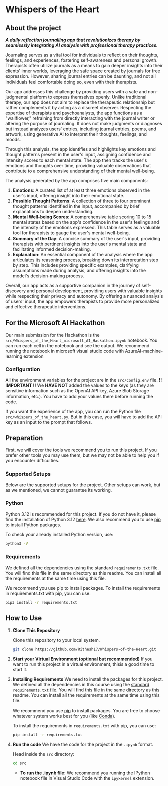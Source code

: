 # Whispers of the Heart
## About the project

**_A daily reflection journalling app that revolutionizes therapy by seamlessly integrating AI analysis with professional therapy practices._**

Journaling serves as a vital tool for individuals to reflect on their thoughts, feelings, and experiences, fostering self-awareness and personal growth. Therapists often utilize journals as a means to gain deeper insights into their clients' inner worlds, leveraging the safe space created by journals for free expression. However, sharing journal entries can be daunting, and not all individuals feel comfortable doing so, even with their therapists.

Our app addresses this challenge by providing users with a safe and non-judgmental platform to express themselves openly. Unlike traditional therapy, our app does not aim to replace the therapeutic relationship but rather complements it by acting as a discreet observer. Respecting the expertise of therapists and psychoanalysts, the app functions as a "wallflower," refraining from directly interacting with the journal writer or altering the purpose of journaling. It does not make judgments or diagnoses but instead analyzes users' entries, including journal entries, poems, and artwork, using generative AI to interpret their thoughts, feelings, and moods.

Through this analysis, the app identifies and highlights key emotions and thought patterns present in the user's input, assigning confidence and intensity scores to each mental state. The app then tracks the user's emotions and thoughts over time, providing valuable observations that contribute to a comprehensive understanding of their mental well-being.

The analysis generated by the app comprises five main components:

1. **Emotions**: A curated list of at least three emotions observed in the user's input, offering insight into their emotional state.
2. **Possible Thought Patterns**: A collection of three to four prominent thought patterns identified in the input, accompanied by brief explanations to deepen understanding.
3. **Mental Well-being Scores**: A comprehensive table scoring 10 to 15 mental states based on the app's confidence in the user's feelings and the intensity of the emotions expressed. This table serves as a valuable tool for therapists to gauge the user's mental well-being.
4. **Summary of the Day**: A concise summary of the user's input, providing therapists with pertinent insights into the user's mental state and facilitating informed decision-making.
5. **Explanation**: An essential component of the analysis where the app articulates its reasoning process, breaking down its interpretation step by step. This includes providing specific examples, clarifying assumptions made during analysis, and offering insights into the model's decision-making process.

Overall, our app acts as a supportive companion in the journey of self-discovery and personal development, providing users with valuable insights while respecting their privacy and autonomy. By offering a nuanced analysis of users' input, the app empowers therapists to provide more personalized and effective therapeutic interventions.

## For the Microsoft AI Hackathon

Our main submission for the Hackathon is the `src/Whispers_of_the_Heart_microsoft_AI_Hackathon.ipynb` notebook. You can run each cell in the notebook and see the output.
We recommend running the notebook in microsoft visual studio code with AzureAI-machine-learning extension

### Configuration
All the environment variables for the project are in the `src/config.env` file. 
**!! IMPORTANT !!**  We **HAVE NOT** added the values to the keys (as they are sensitive information such as the OpenAI API key, Azure Blob Storage information, etc.). You have to add your values there before running the code.

If you want the experience of the app, you can run the Python file `src/whispers_of_the_heart.py`. But in this case, you will have to add the API key as an input to the prompt that follows.

## Preparation

First, we will cover the tools we recommend you to run this project.
If you prefer other tools you may use them, but we may not be able to help you if you encounter difficulties.

### Supported Setups

Below are the supported setups for the project.
Other setups can work, but as we mentioned, we cannot guarantee its working.

### Python

Python 3.12  is recommended for this project.
If you do not have it, please find the installation of Python 3.12 [here](https://www.python.org/downloads/).
We also recommend you to use [pip](https://pip.pypa.io/en/stable/installation/) to install Python packages.

To check your already installed Python version, use:
```sh
python3 -V
```

### Requirements

We defined all the dependencies using the standard `requirements.txt` file. You will find this file in the same directory as this readme. You can install all the requirements at the same time using this file.

We recommend you use pip to install packages. 
To install the requirements in requirements.txt with pip, you can use:
```sh
pip3 install -r requirements.txt
```

## How to Use

1. **Clone This Repository**
    
    Clone this repository to your local system.

    ```sh
    git clone https://github.com/Rithesh17/Whispers-of-the-Heart.git
    ```

2. **Start your Virtual Environment (optional but recommended)**
    If you want to run this project in a virtual environment, thisis a good time to start it.

3. **Installing Requirements**
    We need to install the packages for this project.
    We defined all the dependencies in this course using the [standard `requirements.txt` file](https://pip.pypa.io/en/stable/reference/requirements-file-format/).
    You will find this file in the same directory as this readme.
    You can install all the requirements at the same time using this file.

    We recommend you use [pip](https://pip.pypa.io/en/stable/) to install packages.
    You are free to choose whatever system works best for you (like [Conda](https://docs.conda.io/en/latest/)).

    To install the requirements in `requirements.txt` with pip, you can use:
    ```sh
    pip install -r requirements.txt
    ```

4. **Run the code**
    We have the code for the project in the `.ipynb` format.
    
    Head inside the `src` directory:
    ```sh
    cd src
    ```

    - **To run the .ipynb file:** 
        We recommend you running the IPython notebook file in Visual Studio Code with the `ipykernel` extension.
